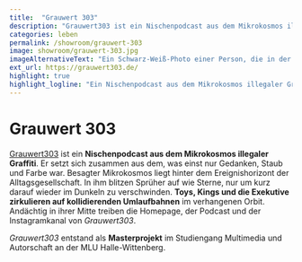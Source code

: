 ```yaml
---
title:  "Grauwert 303"
description: "Grauwert303 ist ein Nischenpodcast aus dem Mikrokosmos illegaler Graffiti. Er setzt sich zusammen aus dem, was einst nur Gedanken, Staub und Farbe war."
categories: leben
permalink: /showroom/grauwert-303
image: showroom/grauwert-303.jpg
imageAlternativeText: "Ein Schwarz-Weiß-Photo einer Person, die in der Dunkelheit steht und auf ihr Handy schaut. Das Gesicht ist erleuchtet."
ext_url: https://grauwert303.de/
highlight: true
highlight_logline: "Ein Nischenpodcast aus dem Mikrokosmos illegaler Graffiti"
---
```


# Grauwert 303

[Grauwert303](http://grauwert303.de/) ist ein **Nischenpodcast aus dem Mikrokosmos illegaler Graffiti**. Er setzt sich zusammen aus dem, was einst nur Gedanken, Staub und Farbe war. Besagter Mikrokosmos liegt hinter dem Ereignishorizont der Alltagsgesellschaft. In ihm blitzen Sprüher auf wie Sterne, nur um kurz darauf wieder im Dunkeln zu verschwinden. **Toys, Kings und die Exekutive zirkulieren auf kollidierenden Umlaufbahnen** im verhangenen Orbit. Andächtig in ihrer Mitte treiben die Homepage, der Podcast und der Instagramkanal von _Grauwert303_.

_Grauwert303_ entstand als **Masterprojekt** im Studiengang Multimedia und Autorschaft an der MLU Halle-Wittenberg.